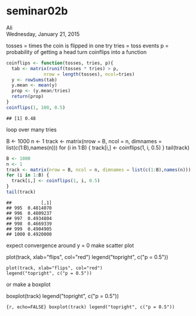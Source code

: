 # seminar02b
Ali  
Wednesday, January 21, 2015  

tosses = times the coin is flipped in one try
tries = toss events
p = probability of getting a head
turn coinflips into a function



```r
coinflips <- function(tosses, tries, p){
  tab <- matrix(runif(tosses * tries) > p,
              nrow = length(tosses), ncol=tries)
  y <- rowSums(tab)
  y.mean <- mean(y)
  prop <- (y.mean/tries)
  return(prop)
}
coinflips(1, 100, 0.5)
```

```
## [1] 0.48
```

loop over many tries

B <- 1000
n <- 1
track <- matrix(nrow = B, ncol = n, dimnames = list(c(1:B),names(n)))
for (i in 1:B) {
  track[i,] <- coinflips(1, i, 0.5)
}
tail(track)

```r
B <- 1000
n <- 1
track <- matrix(nrow = B, ncol = n, dimnames = list(c(1:B),names(n)))
for (i in 1:B) {
  track[i,] <- coinflips(1, i, 0.5)
}
tail(track)
```

```
##           [,1]
## 995  0.4814070
## 996  0.4809237
## 997  0.4934804
## 998  0.4669339
## 999  0.4904905
## 1000 0.4920000
```
expect convergence around y = 0
make scatter plot

plot(track, xlab="flips", col="red")
legend("topright", c("p = 0.5"))

```{r, echo=FALSE}
plot(track, xlab="flips", col="red")
legend("topright", c("p = 0.5"))
```
or make a boxplot

boxplot(track)
legend("topright", c("p = 0.5"))

``{r, echo=FALSE}
boxplot(track)
legend("topright", c("p = 0.5"))
``
